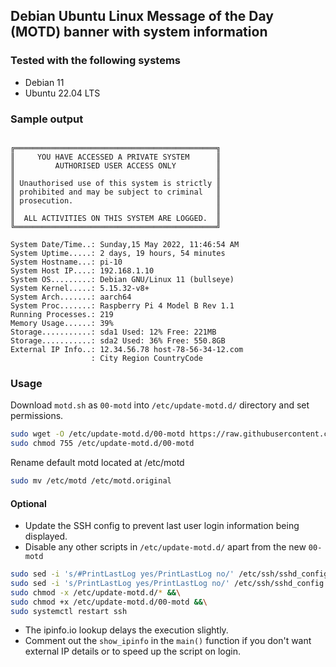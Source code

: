 ## Debian Ubuntu Linux Message of the Day (MOTD) banner with system information

### Tested with the following systems
- Debian 11
- Ubuntu 22.04 LTS

### Sample output
```terminal

╔═════════════════════════════════════════════╗
║     YOU HAVE ACCESSED A PRIVATE SYSTEM      ║
║         AUTHORISED USER ACCESS ONLY         ║
║                                             ║
║ Unauthorised use of this system is strictly ║
║ prohibited and may be subject to criminal   ║
║ prosecution.                                ║
║                                             ║
║  ALL ACTIVITIES ON THIS SYSTEM ARE LOGGED.  ║
╚═════════════════════════════════════════════╝

System Date/Time..: Sunday,15 May 2022, 11:46:54 AM
System Uptime.....: 2 days, 19 hours, 54 minutes
System Hostname...: pi-10
System Host IP....: 192.168.1.10
System OS.........: Debian GNU/Linux 11 (bullseye)
System Kernel.....: 5.15.32-v8+
System Arch.......: aarch64
System Proc.......: Raspberry Pi 4 Model B Rev 1.1
Running Processes.: 219
Memory Usage......: 39%
Storage...........: sda1 Used: 12% Free: 221MB
Storage...........: sda2 Used: 36% Free: 550.8GB
External IP Info..: 12.34.56.78 host-78-56-34-12.com
                  : City Region CountryCode

```


### Usage

Download `motd.sh` as `00-motd` into `/etc/update-motd.d/` directory and set permissions.
```sh
sudo wget -O /etc/update-motd.d/00-motd https://raw.githubusercontent.com/bradsec/motd/main/motd.sh &&\
sudo chmod 755 /etc/update-motd.d/00-motd
```

Rename default motd located at /etc/motd
```sh
sudo mv /etc/motd /etc/motd.original
```

#### Optional
- Update the SSH config to prevent last user login information being displayed.
- Disable any other scripts in `/etc/update-motd.d/` apart from the new `00-motd`  
```sh
sudo sed -i 's/#PrintLastLog yes/PrintLastLog no/' /etc/ssh/sshd_config &&\
sudo sed -i 's/PrintLastLog yes/PrintLastLog no/' /etc/ssh/sshd_config &&\
sudo chmod -x /etc/update-motd.d/* &&\
sudo chmod +x /etc/update-motd.d/00-motd &&\
sudo systemctl restart ssh
```
- The ipinfo.io lookup delays the execution slightly.
- Comment out the `show_ipinfo` in the `main()` function if you don't want external IP details or to speed up the script on login.  



